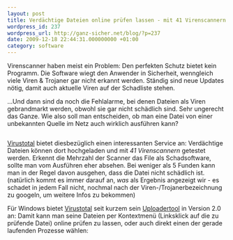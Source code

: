 ```yaml
---
layout: post
title: Verdächtige Dateien online prüfen lassen - mit 41 Virenscannern
wordpress_id: 237
wordpress_url: http://ganz-sicher.net/blog/?p=237
date: 2009-12-18 22:44:31.000000000 +01:00
category: software
---
```

Virenscanner haben meist ein Problem: Den perfekten Schutz bietet kein Programm. Die Software wiegt den Anwender in Sicherheit, wenngleich viele Viren &amp; Trojaner gar nicht erkannt werden. Ständig sind neue Updates nötig, damit auch aktuelle Viren auf der Schadliste stehen.

...Und dann sind da noch die Fehlalarme, bei denen Dateien als Viren gebrandmarkt werden, obwohl sie gar nicht schädlich sind. Sehr ungerecht das Ganze. Wie also soll man entscheiden, ob man eine Datei von einer unbekannten Quelle im Netz auch wirklich ausführen kann?
<!-- more -->

<a href="http://www.virustotal.com/de/" target="_blank"><img src="/wp-content/uploads/VirusTotal-logo.png" alt="" /></a>

[Virustotal](http://virustotal.com) bietet diesbezüglich einen interessanten Service an: Verdächtige Dateien können dort hochgeladen und mit <em>41 Virenscannern</em> getestet werden. Erkennt die Mehrzahl der Scanner das File als Schadsoftware, sollte man vom Ausführen eher absehen. Bei weniger als 5 Funden kann man in der Regel davon ausgehen, dass die Datei nicht schädlich ist. (natürlich kommt es immer darauf an, *was* als Ergebnis angezeigt wir - es schadet in jedem Fall nicht, nochmal nach der Viren-/Trojanerbezeichnung zu googeln, um weitere Infos zu bekommen)

Für Windows bietet <a href="http://virustotal.com/" target="_blank">Virustotal</a> seit kurzem sein <a href="http://www.virustotal.com/metodos.html" target="_blank">Uploadertool</a> in Version 2.0 an: Damit kann man seine Dateien per Kontextmenü (Linksklick auf die zu prüfende Datei) online prüfen zu lassen, oder auch direkt einen der gerade laufenden Prozesse wählen:

<div style="text-align: center;">
<img src="/wp-content/uploads/en_virustotal-uploader.png" alt="" />

<img src="/wp-content/uploads/virustotal-uploader-2null.jpg" alt="" /></div>
